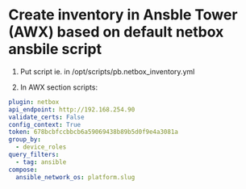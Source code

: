 # Create inventory in Ansble Tower (AWX) based on default netbox ansbile script

1) Put script ie. in /opt/scripts/pb.netbox_inventory.yml 

2) In AWX section scripts:
```yaml
plugin: netbox
api_endpoint: http://192.168.254.90
validate_certs: False
config_context: True
token: 678bcbfccbbcb6a59069438b89b5d0f9e4a3081a
group_by:
  - device_roles
query_filters:
  - tag: ansible
compose:
  ansible_network_os: platform.slug

```